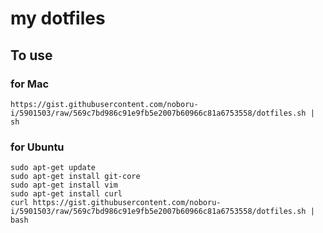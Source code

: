 # my dotfiles #

## To use

### for Mac
```
https://gist.githubusercontent.com/noboru-i/5901503/raw/569c7bd986c91e9fb5e2007b60966c81a6753558/dotfiles.sh | sh
```

### for Ubuntu

```
sudo apt-get update
sudo apt-get install git-core
sudo apt-get install vim
sudo apt-get install curl
curl https://gist.githubusercontent.com/noboru-i/5901503/raw/569c7bd986c91e9fb5e2007b60966c81a6753558/dotfiles.sh | bash
```
